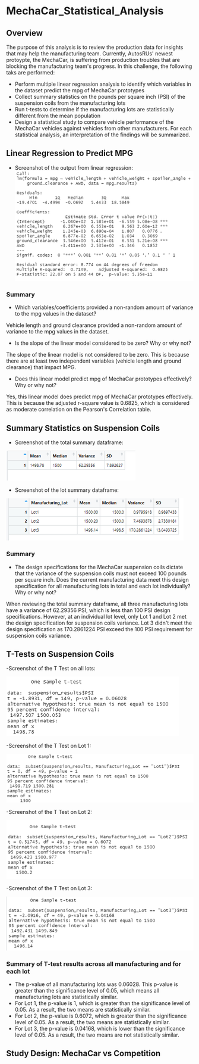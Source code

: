 # MechaCar_Statistical_Analysis

## Overview
The purpose of this analysis is to review the production data for insights that may help the manufacturing team. Currently, AutosRUs' newest protoypte, the MechaCar, is suffering from production troubles that are blocking the manufacturing team's progress. In this challenge, the following taks are performed:

- Perform multiple linear regression analysis to identify which variables in the dataset predict the mpg of MechaCar prototypes
- Collect summary statistics on the pounds per square inch (PSI) of the suspension coils from the manufacturing lots
- Run t-tests to determine if the manufacturing lots are statistically different from the mean population
- Design a statistical study to compare vehicle performance of the MechaCar vehicles against vehicles from other manufacturers. For each statistical analysis, an interpretation of the findings will be summarized.

## Linear Regression to Predict MPG
- Screenshot of the output from linear regression:
![](Resources/Linear_Regression_Predict_MPG.PNG)

### Summary

- Which variables/coefficients provided a non-random amount of variance to the mpg values in the dataset?

Vehicle length and ground clearance provided a non-random amount of variance to the mpg values in the dataset.

- Is the slope of the linear model considered to be zero? Why or why not?

The slope of the linear model is not considered to be zero. This is because there are at least two independent variables (vehicle length and ground clearance) that impact MPG.

- Does this linear model predict mpg of MechaCar prototypes effectively? Why or why not?

Yes, this linear model does predict mpg of MechaCar prototypes effectively. This is because the adjusted r-square value is 0.6825, which is considered as moderate correlation on the Pearson's Correlation table.

## Summary Statistics on Suspension Coils
- Screenshot of the total summary dataframe:

![](Resources/Deliverable2_total_summary.PNG)


- Screenshot of the lot summary dataframe:

![](Resources/Deliverable2_lot_summary.PNG)

### Summary

- The design specifications for the MechaCar suspension coils dictate that the variance of the suspension coils must not exceed 100 pounds per square inch. Does the current manufacturing data meet this design specification for all manufacturing lots in total and each lot individually? Why or why not?

When reviewing the total summary dataframe, all three manufacturing lots have a variance of 62.29356 PSI, which is less than 100 PSI design specifications. However, at an individual lot level, only Lot 1 and Lot 2 met the design specification for suspension coils variance. Lot 3 didn't meet the design specification as 170.2861224 PSI exceed the 100 PSI requirement for suspension coils variance.

## T-Tests on Suspension Coils

-Screenshot of the T Test on all lots:

![](Resources/Deliverable3_All_Lots.PNG)

-Screenshot of the T Test on Lot 1:

![](Resources/Deliverable3_Lot1.PNG)

-Screenshot of the T Test on Lot 2:

![](Resources/Deliverable3_Lot2.PNG)

-Screenshot of the T Test on Lot 3:

![](Resources/Deliverable3_Lot3.PNG)


### Summary of T-test results across all manufacturing and for each lot

- The p-value of all manufacturing lots was 0.06028. This p-value is greater than the significance level of 0.05, which means all manufacturing lots are statistically similar.
- For Lot 1, the p-value is 1, which is greater than the significance level of 0.05. As a result, the two means are statistically similar.
- For Lot 2, the p-value is 0.6072, which is greater than the significance level of 0.05. As a result, the two means are statistically similar.
- For Lot 3, the p-value is 0.04168, which is lower than the significance level of 0.05. As a result, the two means are not statistically similar.

## Study Design: MechaCar vs Competition


